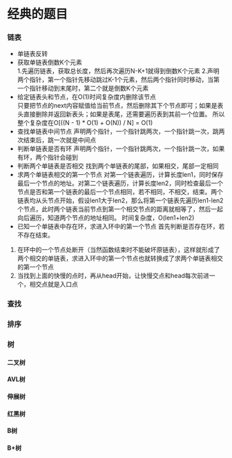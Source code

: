 # 经典的题目

### 链表
- 单链表反转
- 获取单链表倒数K个元素  
1.先遍历链表，获取总长度，然后再次遍历N-K+1就得到倒数K个元素
2.声明两个指针，第一个指针先移动跳过K-1个元素，然后两个指针同时移动，当第一个指针移动到末尾时，第二个就是倒数K个元素  
- 给定链表头和节点，在O(1)时间复杂度内删除该节点  
只要把节点的next内容赋值给当前节点，然后删除其下个节点即可；如果是表头直接删除并返回新表头；如果是表尾，还需要遍历表到其前一个位置。 所以整个复杂度在O[((N - 1) * O(1) + O(N)) / N] = O(1)
- 查找单链表中间节点
声明两个指针，一个指针跳两次，一个指针跳一次，跳两次结束后，跳一次就是中间点  
- 判断单链表是否有环
声明两个指针，一个指针跳两次，一个指针跳一次，如果有环，两个指针会碰到  
- 判断两个单链表是否相交
找到两个单链表的尾部，如果相交，尾部一定相同  
- 求两个单链表相交的第一个节点
对第一个链表遍历，计算长度len1，同时保存最后一个节点的地址。对第二个链表遍历，计算长度len2，同时检查最后一个节点是否和第一个链表的最后一个节点相同，若不相同，不相交，结束。两个链表均从头节点开始，假设len1大于len2，那么将第一个链表先遍历len1-len2个节点，此时两个链表当前节点到第一个相交节点的距离就相等了，然后一起向后遍历，知道两个节点的地址相同。 时间复杂度，O(len1+len2)
- 已知一个单链表中存在环，求进入环中的第一个节点
首先判断是否存在环，若不存在结束。
1. 在环中的一个节点处断开（当然函数结束时不能破坏原链表），这样就形成了两个相交的单链表，求进入环中的第一个节点也就转换成了求两个单链表相交的第一个节点
2. 当找到上面的快慢的点时，再从head开始，让快慢交点和head每次前进一个，相交点就是入口点

### 查找

### 排序

### 树
#### 二叉树
#### AVL树
#### 伸展树
#### 红黑树
#### B树
#### B+树
